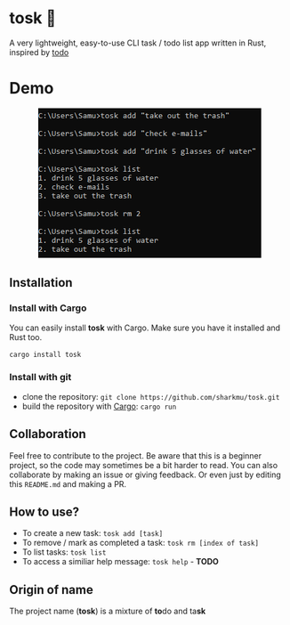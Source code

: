 # tosk 🚀
A very lightweight, easy-to-use CLI task / todo list app written in Rust, inspired by [todo](https://github.com/sioodmy/todo)

# Demo
<p align="center">
   <img src="demo.png">
</p>

## Installation
### Install with Cargo
You can easily install **tosk** with Cargo. Make sure you have it installed and Rust too. 
```bash
cargo install tosk
```

### Install with git
- clone the repository: `git clone https://github.com/sharkmu/tosk.git`
- build the repository with [Cargo](https://crates.io/): `cargo run`

## Collaboration
Feel free to contribute to the project. Be aware that this is a beginner project, so the code may sometimes be a bit harder to read.
You can also collaborate by making an issue or giving feedback. Or even just by editing this `README.md` and making a PR.

## How to use?
- To create a new task: `tosk add [task]`
- To remove / mark as completed a task: `tosk rm [index of task]`
- To list tasks: `tosk list`
- To access a similiar help message: `tosk help` - **TODO**

## Origin of name
The project name (**tosk**) is a mixture of **to**do and ta**sk**